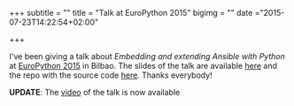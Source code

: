 +++
subtitle = ""
title = "Talk at EuroPython 2015"
bigimg = ""
date ="2015-07-23T14:22:54+02:00"

+++

I've been giving a talk about *Embedding and extending Ansible with Python* at [EuroPython 2015](https://ep2015.europython.eu/conference/talks/extending-and-embedding-ansible-with-python) in Bilbao. The slides of the talk are available [here](http://slides.com/alejandroguiraorodriguez/ee-ansible-with-python#/) and the repo with the source code [here](https://github.com/lekum/ee-ansible-with-python). Thanks everybody!

**UPDATE**: The [video](https://www.youtube.com/watch?v=qLoBHbVb0Fw) of the talk is now available
